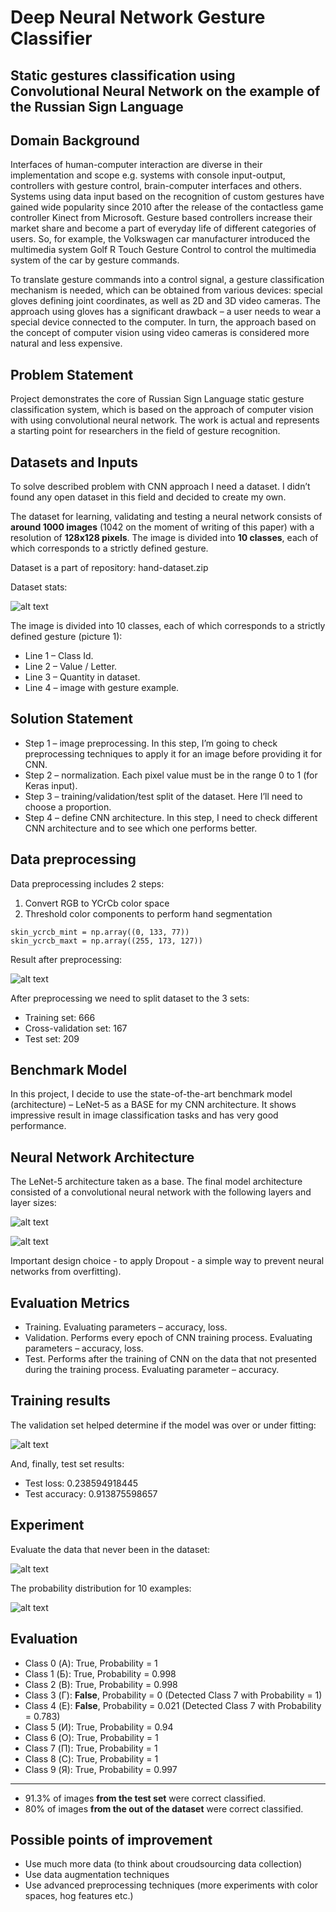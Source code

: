 # Deep Neural Network Gesture Classifier

## Static gestures classification using Convolutional Neural Network on the example of the Russian Sign Language

[image1]: ./imgs/01_dataset.png "dataset"
[image2]: ./imgs/02_segment.png "segment"
[image3]: ./imgs/03_cnn.png "cnn"
[image4]: ./imgs/04_train.png "train"
[image5]: ./imgs/05_exp.png "exp"
[image6]: ./imgs/06_res.png "res"
[image7]: ./imgs/07_cnn.png "cnn"


## Domain Background
Interfaces of human-computer interaction are diverse in their implementation and scope e.g. systems with console input-output, controllers with gesture control, brain-computer interfaces and others. Systems using data input based on the recognition of custom gestures have gained wide popularity since 2010 after the release of the contactless game controller Kinect from Microsoft. Gesture based controllers increase their market share and become a part of everyday life of different categories of users. So, for example, the Volkswagen car manufacturer introduced the multimedia system Golf R Touch Gesture Control to control the multimedia system of the car by gesture commands.

To translate gesture commands into a control signal, a gesture classification mechanism is needed, which can be obtained from various devices: special gloves defining joint coordinates, as well as 2D and 3D video cameras. The approach using gloves has a significant drawback – a user needs to wear a special device connected to the computer. In turn, the approach based on the concept of computer vision using video cameras is considered more natural and less expensive.


## Problem Statement
Project demonstrates the core of Russian Sign Language static gesture classification system, which is based on the approach of computer vision with using convolutional neural network. The work is actual and represents a starting point for researchers in the field of gesture recognition.


## Datasets and Inputs
To solve described problem with CNN approach I need a dataset. I didn’t found any open dataset in this field and decided to create my own.

The dataset for learning, validating and testing a neural network consists of **around 1000 images** (1042 on the moment of writing of this paper) with a resolution of **128x128 pixels**. The image is divided into **10 classes**, each of which corresponds to a strictly defined gesture.

Dataset is a part of repository: hand-dataset.zip

Dataset stats:

![alt text][image1]

The image is divided into 10 classes, each of which corresponds to a strictly defined gesture (picture 1): 
- Line 1 – Class Id.
- Line 2 – Value / Letter.
- Line 3 – Quantity in dataset.
- Line 4 – image with gesture example.


## Solution Statement
- Step 1 – image preprocessing. In this step, I’m going to check preprocessing techniques to apply it for an image before providing it for CNN.
- Step 2 – normalization. Each pixel value must be in the range 0 to 1 (for Keras input).
- Step 3 – training/validation/test split of the dataset. Here I’ll need to choose a proportion.
- Step 4 – define CNN architecture. In this step, I need to check different CNN architecture and to see which one performs better.


## Data preprocessing
Data preprocessing includes 2 steps:

1. Convert RGB to YCrCb color space
2. Threshold color components to perform hand segmentation

```
skin_ycrcb_mint = np.array((0, 133, 77))
skin_ycrcb_maxt = np.array((255, 173, 127))
```

Result after preprocessing:

![alt text][image2]

After preprocessing we need to split dataset to the 3 sets:

* Training set: 666
* Cross-validation set: 167
* Test set: 209


## Benchmark Model
In this project, I decide to use the state-of-the-art benchmark model (architecture) – LeNet-5 as a BASE for my CNN architecture. It shows impressive result in image classification tasks and has very good performance.


## Neural Network Architecture
The LeNet-5 architecture taken as a base. The final model architecture consisted of a convolutional neural network with the following layers and layer sizes:

![alt text][image3]

![alt text][image7]

Important design choice - to apply Dropout - a simple way to prevent neural networks from overfitting).


## Evaluation Metrics
- Training. Evaluating parameters – accuracy, loss.
- Validation. Performs every epoch of CNN training process. Evaluating parameters – accuracy, loss.
- Test. Performs after the training of CNN on the data that not presented during the training process. Evaluating parameter – accuracy.


## Training results
The validation set helped determine if the model was over or under fitting:

![alt text][image4]

And, finally, test set results:

* Test loss: 0.238594918445
* Test accuracy: 0.913875598657


## Experiment
Evaluate the data that never been in the dataset:

![alt text][image5]

The probability distribution for 10 examples:

![alt text][image6]


## Evaluation
* Class 0 (А): True, Probability = 1
* Class 1 (Б): True, Probability = 0.998
* Class 2 (В): True, Probability = 0.998
* Class 3 (Г): **False**, Probability = 0 (Detected Class 7 with Probability = 1)
* Class 4 (Е): **False**, Probability = 0.021 (Detected Class 7 with Probability = 0.783)
* Class 5 (И): True, Probability = 0.94
* Class 6 (О): True, Probability = 1
* Class 7 (П): True, Probability = 1
* Class 8 (С): True, Probability = 1
* Class 9 (Я): True, Probability = 0.997

---

* 91.3% of images **from the test set** were correct classified.
* 80% of images **from the out of the dataset** were correct classified.


## Possible points of improvement
- Use much more data (to think about croudsourcing data collection)
- Use data augmentation techniques
- Use advanced preprocessing techniques (more experiments with color spaces, hog features etc.)
